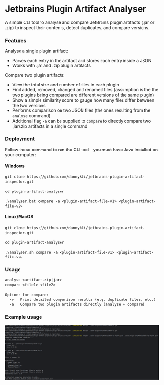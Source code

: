 # Jetbrains Plugin Artifact Analyser
A simple CLI tool to analyse and compare JetBrains plugin artifacts (.jar or .zip) to inspect their contents, detect duplicates, and compare versions.

### Features
Analyse a single plugin artifact:
  - Parses each entry in the artifact and stores each entry inside a JSON
  - Works with .jar and .zip plugin artifacts

Compare two plugin artifacts:
  - View the total size and number of files in each plugin
  - Find added, removed, changed and renamed files (assumption is the the two plugins being compared are different versions of the same plugin)
  - Show a simple similarity score to gauge how many files differ between the two versions
  - Performs comparison on two JSON files (the ones resulting from the `analyse` command)
  - Additional flag `-a` can be supplied to `compare` to directly compare two .jar/.zip artifacts in a single command

### Deployment
Follow these command to run the CLI tool - you must have Java installed on your computer:

#### Windows
```
git clone https://github.com/dannykli/jetbrains-plugin-artifact-inspector.git

cd plugin-artifact-analyser

.\analyser.bat compare -a <plugin-artifact-file-v1> <plugin-artifact-file-v2>
```

#### Linux/MacOS
```
git clone https://github.com/dannykli/jetbrains-plugin-artifact-inspector.git

cd plugin-artifact-analyser

.\analyser.sh compare -a <plugin-artifact-file-v1> <plugin-artifact-file-v2>
```

### Usage
```
analyse <artifact.zip|jar>
compare <file1> <file2>

Options for compare:
  -v   Print detailed comparison results (e.g. duplicate files, etc.)
  -a   Compare two plugin artifacts directly (analyse + compare)
```

### Example usage
![Example](example-screenshot.png)
